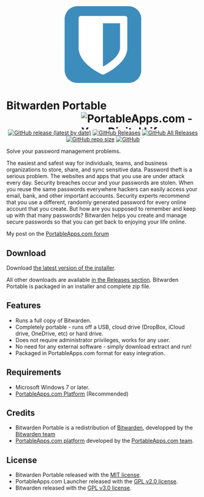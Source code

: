 <p align="center">
	<img src="./BitwardenPortable/App/AppInfo/appicon_256.png" alt="Bitwarden logo" width="200" />
</p>

# Bitwarden Portable<a href="https://portableapps.com/"><img src="https://cdn.portableapps.com/portableapps.com_1546.png" width="309" height="45" alt="PortableApps.com - Your Digital Life, Anywhere" title="PortableApps.com - Your Digital Life, Anywhere" align="right"></a>

<p align="center">
	<a href="https://github.com/Makazzz/BitwardenPortable/releases/latest"><img alt="GitHub release (latest by date)" src="https://img.shields.io/github/v/release/Makazzz/BitwardenPortable?color=0cf&logo=Electron"></a>
	<a href="https://github.com/Makazzz/BitwardenPortable/releases/latest"><img alt="GitHub Releases" src="https://img.shields.io/github/downloads/Makazzz/BitwardenPortable/latest/total?color=blue"></a>
	<a href="https://github.com/Makazzz/BitwardenPortable/releases"><img alt="GitHub All Releases" src="https://img.shields.io/github/downloads/Makazzz/BitwardenPortable/total?color=0cf"></a>
	<a href="https://github.com/Makazzz/BitwardenPortable"><img alt="GitHub repo size" src="https://img.shields.io/github/repo-size/Makazzz/BitwardenPortable?color=blue"></a>
	<a href="https://raw.githubusercontent.com/Makazzz/BitwardenPortable/master/LICENSE"><img alt="GitHub" src="https://img.shields.io/github/license/Makazzz/BitwardenPortable?color=0cf"></a>
</p>

Solve your password management problems.

The easiest and safest way for individuals, teams, and business organizations to store, share, and sync sensitive data. Password theft is a serious problem. The websites and apps that you use are under attack every day. Security breaches occur and your passwords are stolen. When you reuse the same passwords everywhere hackers can easily access your email, bank, and other important accounts. Security experts recommend that you use a different, randomly generated password for every online account that you create. But how are you supposed to remember and keep up with that many passwords? Bitwarden helps you create and manage secure passwords so that you can get back to enjoying your life online.

My post on the [PortableApps.com forum](https://PortableApps.com/node/60518)

## Download

Download [the latest version of the installer][D1].

All other downloads are available [in the Releases section][D2]. Bitwarden Portable
is packaged in an installer and complete zip file.

[D1]: https://github.com/Makazzz/BitwardenPortable/releases/latest
[D2]: https://github.com/Makazzz/BitwardenPortable/releases

## Features

*	Runs a full copy of Bitwarden.
*	Completely portable - runs off a USB, cloud drive (DropBox, iCloud drive, OneDrive, etc) or hard drive.
*	Does not require administrator privileges, works for any user.
*	No need for any external software - simply download extract and run!
*	Packaged in PortableApps.com format for easy integration.

## Requirements

*	Microsoft Windows 7 or later.
*	[PortableApps.com Platform](https://PortableApps.com/download) (Recommended)

## Credits

*	Bitwarden Portable is a redistribution of [Bitwarden](https://bitwarden.com/), developped by the [Bitwarden team](https://github.com/bitwarden)
*	[PortableApps.com platform](https://PortableApps.com/download) developed by the [PortableApps.com team](https://PortableApps.com).

## License

*	Bitwarden Portable released with the [MIT license](https://raw.githubusercontent.com/Makazzz/BitwardenPortable/master/LICENSE).
*	PortableApps.com Launcher released with the [GPL v2.0 license](https://raw.githubusercontent.com/Makazzz/BitwardenPortable/master/BitwardenPortable/Other/Source/LauncherLicense.txt).
*	Bitwarden released with the [GPL v3.0 license](https://raw.githubusercontent.com/bitwarden/desktop/master/LICENSE.txt).
